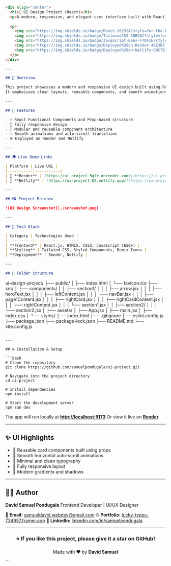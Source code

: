 ```markdown
<div align="center">
  <h1>🎨 UI Design Project (React)</h1>
  <p>A modern, responsive, and elegant user interface built with React.js and Tailwind CSS.</p>
  
  <p>
    <img src="https://img.shields.io/badge/React-20232A?style=for-the-badge&logo=react&logoColor=61DAFB" />
    <img src="https://img.shields.io/badge/TailwindCSS-38B2AC?style=for-the-badge&logo=tailwind-css&logoColor=white" />
    <img src="https://img.shields.io/badge/JavaScript-ES6+-F7DF1E?style=for-the-badge&logo=javascript&logoColor=black" />
    <img src="https://img.shields.io/badge/Deployed%20on-Render-46E3B7?style=for-the-badge&logo=render&logoColor=black" />
    <img src="https://img.shields.io/badge/Deployed%20on-Netlify-00C7B7?style=for-the-badge&logo=netlify&logoColor=white" />
  </p>
</div>

---

## 📘 Overview

This project showcases a modern and responsive UI design built using React.js.  
It emphasizes clean layouts, reusable components, and smooth animations, offering a seamless experience across all screen sizes.  

---

## 🚀 Features

- ⚡ React Functional Components and Prop-based structure  
- 🎨 Fully responsive design  
- 🧩 Modular and reusable component architecture  
- 💡 Smooth animations and auto-scroll transitions  
- 🌐 Deployed on Render and Netlify  

---

## 🌍 Live Demo Links

| Platform | Live URL |
|-----------|-----------|
| 🚀 **Render** | [https://ui-project-5qlr.onrender.com/](https://ui-project-5qlr.onrender.com/) |
| 🚀 **Netlify** | [https://ui-project-02.netlify.app/](https://ui-project-02.netlify.app/) |

---

## 🖼️ Project Preview

![UI Design Screenshot](./screenshot.png)

---

## 🧠 Tech Stack

| Category | Technologies Used |
|-----------|------------------|
| **Frontend** | React.js, HTML5, CSS3, JavaScript (ES6+) |
| **Styling** | Tailwind CSS, Styled Components, Remix Icons |
| **Deployment** | Render, Netlify |

---

## 📁 Folder Structure

```

ui-design-project/
├── public/
│   ├── index.html
│   └── favicon.ico
├── src/
│   ├── components/
│   │   ├── section1/
│   │   │   ├── arrow.jsx
│   │   │   ├── heroText.jsx
│   │   │   ├── leftContent.jsx
│   │   │   ├── navBar.jsx
│   │   │   ├── page1Content.jsx
│   │   │   ├── rightCard.jsx
│   │   │   ├── rightCardContent.jsx
│   │   │   ├── rightContent.jsx
│   │   │   └── section1.jsx
│   │   ├── section2/
│   │   │   └── section2.jsx
│   ├── assets/
│   ├── App.jsx
│   ├── main.jsx
│   ├── index.css
│   └── styles/
├── index.html
├── .gitignore
├── eslint.config.js
├── package.json
├── package-lock.json
├── README.md
└── vite.config.js

````

---

## ⚙️ Installation & Setup

```bash
# Clone the repository
git clone https://github.com/samuelpondugala/ui-project.git

# Navigate into the project directory
cd ui-project

# Install dependencies
npm install

# Start the development server
npm run dev
````

The app will run locally at **[http://localhost:5173](http://localhost:5173)**
Or view it live on **[Render](https://ui-project-5qlr.onrender.com/)**

---

## ✨ UI Highlights

* 🧱 Reusable card components built using props
* 🔁 Smooth horizontal auto-scroll animations
* 🎯 Minimal and clean typography
* 📱 Fully responsive layout
* 💫 Modern gradients and shadows

---

## 👨‍💻 Author

**David Samuel Pondugala**
Frontend Developer | UI/UX Designer

📧 **Email:** [samueldavid.webdev@gmail.com](mailto:samueldavid.webdev@gmail.com)
🌐 **Portfolio:** [lucky-types-734957.framer.app](https://lucky-types-734957.framer.app/)
💼 **LinkedIn:** [linkedin.com/in/samuelpondugala](https://www.linkedin.com/in/samuelpondugala)

---

<div align="center">
  <h3>⭐ If you like this project, please give it a star on GitHub!</h3>
  <p>Made with ❤️ by <strong>David Samuel</strong></p>
</div>
```
